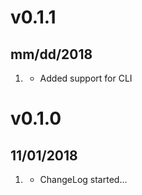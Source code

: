 # v0.1.1
##  mm/dd/2018

1. [](#new)
    * Added support for CLI

# v0.1.0
##  11/01/2018

1. [](#new)
    * ChangeLog started...
